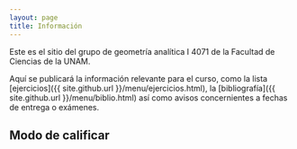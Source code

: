 ```yaml
---
layout: page
title: Información
---
```


Este es el sitio del grupo de geometría analítica I 4071 de la Facultad de Ciencias de la UNAM.

Aquí se publicará la información relevante para el curso, como la lista [ejercicios]({{ site.github.url }}/menu/ejercicios.html), la [bibliografía]({{ site.github.url }}/menu/biblio.html) así como
avisos concernientes a fechas de entrega o exámenes.

## Modo de calificar
